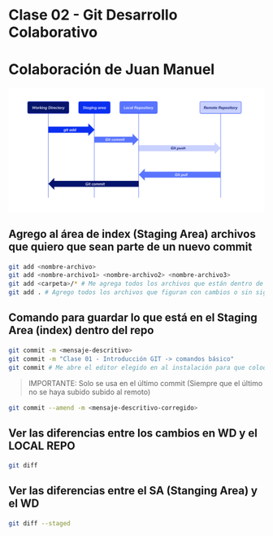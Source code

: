
# Clase 02 - Git Desarrollo Colaborativo

# Colaboración de Juan Manuel

![Areas](_ref/areas-git.png)

## Agrego al área de index (Staging Area) archivos que quiero que sean parte de un nuevo commit

```sh
git add <nombre-archivo>
git add <nombre-archivo1> <nombre-archivo2> <nombre-archivo3>
git add <carpeta>/* # Me agrega todos los archivos que están dentro de una carpeta
git add . # Agrego todos los archivos que figuran con cambios o sin siguimiento  
```

## Comando para guardar lo que está en el Staging Area (index) dentro del repo

```sh
git commit -m <mensaje-descritivo>
git commit -m "Clase 01 - Introducción GIT -> comandos básico"
git commit # Me abre el editor elegido en al instalación para que coloque un mensaje
```

> IMPORTANTE: Solo se usa en el último commit (Siempre que el último no se haya subido subido al remoto)

```sh
git commit --amend -m <mensaje-descritivo-corregido>
```

## Ver las diferencias entre los cambios en WD y el LOCAL REPO

```sh
git diff
```

## Ver las diferencias entre el SA (Stanging Area) y el WD

```sh
git diff --staged
```